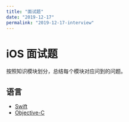 ```yaml
---
title: "面试题"
date: "2019-12-17"
permalink: "2019-12-17-interview"
---
```


# iOS 面试题

按照知识模块划分，总结每个模块对应问到的问题。

## 语言

- [Swift](/passages/2019-12-17-interview-swift/)
- [Objective-C](/passages/2019-12-17-interview-objc)

